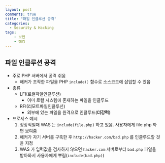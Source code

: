 ```yaml
---
layout: post
comments: true
title: "파일 인클루션 공격"
categories:
  - Security & Hacking
tags:
    - 보안
    - 해킹
---
```


## 파일 인클루션 공격

- 주로 PHP 서버에서 공격 쉬움
    - 해커가 조작한 파일을 PHP `include()` 함수로 소스코드에 삽입할 수 있음
- 종류
    - LFI(로컬파일인클루션)
        - 이미 로컬 시스템에 존재하는 파일을 인클루드
    - RFI(리모트파일인클루션)
        - 외부에 있는 파일을 원격으로 인클루드(**더강력**)
- 프로세스 예시
    1. 정상적일때 WAS 는 `include(file.php)` 하고 있음. 사용자에게 file.php 화면 보여줌
    2. 해커가 자기 서버를 구축한 후 `http://hacker.com/bad.php` 를 인클루드할 것을 지정
    3. WAS 가 입력값을 검사하지 않으면 `hacker.com` 서버로부터 `bad.php` 파일을 받아와서 사용자에게 뿌림(`include(bad.php)`)